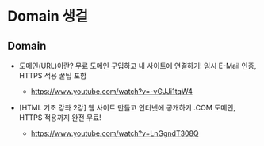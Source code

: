 # Domain 생걸

## Domain
* 도메인(URL)이란? 무료 도메인 구입하고 내 사이트에 연결하기! 임시 E-Mail 인증, HTTPS 적용 꿀팁 포함
  - https://www.youtube.com/watch?v=-vGJJi1tqW4
  
* [HTML 기초 강좌 2강] 웹 사이트 만들고 인터넷에 공개하기 .COM 도메인, HTTPS 적용까지 완전 무료!
  - https://www.youtube.com/watch?v=LnGgndT308Q
